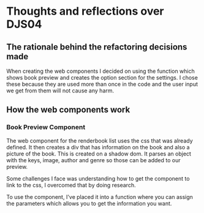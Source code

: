 # Thoughts and reflections over DJS04

## The rationale behind the refactoring decisions made

When creating the web components I decided on using the function which shows book preview and creates the option section for the settings. I chose these because they are used more than once in the code and the user input we get from them will not cause any harm. 

## How the web components work

### Book Preview Component

The web component for the renderbook list uses the css that was already defined. It then creates a div that has information on the book and also a picture of the book. This is created on a shadow dom. It parses an object with the keys, image, author and genre so those can be added to our preview. 

Some challenges I face was understanding how to get the component to link to the css, I overcomed that by doing research. 

To use the component, I've placed it into a function where you can assign the parameters which allows you to get the information you want. 


